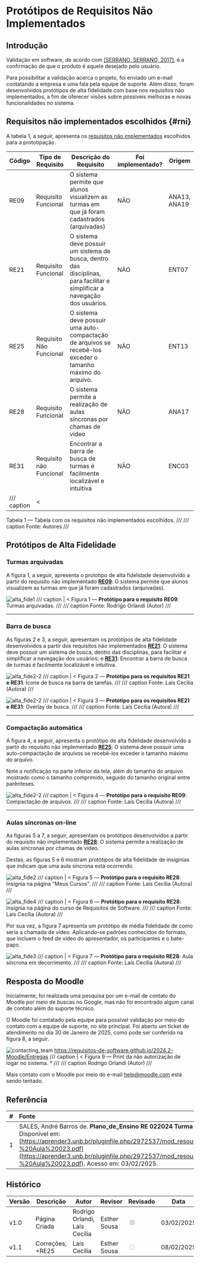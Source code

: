 # Protótipos de Requisitos Não Implementados

## Introdução

Validação em software, de acordo com [[SERRANO, SERRANO, 2017]](https://aprender3.unb.br/pluginfile.php/2972537/mod_resource/content/2/Requisitos%20-%20Aula%20023.pdf), é a confirmação de que o produto é aquele desejado pelo usuário.  

Para possibilitar a validação acerca o projeto, foi enviado um e-mail contatando a empresa e uma fala pela equipe de suporte. Além disso, foram desenvolvidos protótipos de alta fidelidade com base nos requisitos não implementados, a fim de oferecer visões sobre possíveis melhoras e novas funcionalidades no sistema.

## Requisitos não implementados escolhidos {#rni}

A tabela 1, a seguir, apresenta os [requisitos não implementados](../../03%20-%20Modelagem/areq_nao_imp.md#requisitos) escolhidos para a prototipação.

| Código  | Tipo de Requisito          | Descrição do Requisito  |  Foi implementado?  | Origem |
|---------|----------------------------|-------------------------|---------------------|--------|
| RE09    |  Requisito Funcional       |  O sistema permite que alunos visualizem as turmas em que já foram cadastrados (arquivadas) | NÃO | ANA13, ANA19 |
| RE21    |  Requisito Funcional       |  O sistema deve possuir um sistema de busca, dentro das disciplinas, para facilitar e simplificar a navegação dos usuários.| NÃO | ENT07 |
| RE25    |  Requisito Não Funcional   |  O sistema deve possuir uma auto-compactação de arquivos se recebê-los exceder o tamanho máximo do arquivo.| NÃO | ENT13 |
| RE28    |  Requisito Funcional       |  O sistema permite a realização de aulas síncronas por chamas de vídeo | NÃO | ANA17 |
| RE31    |  Requisito não Funcional   | Encontrar a barra de busca de turmas é facilmente localizável e intuitiva | NÃO | ENC03 |
/// caption | <
Tabela 1 — Tabela com os requisitos não implementados escolhidos.
///
/// caption
Fonte: Autores
///

## Protótipos de Alta Fidelidade

### Turmas arquivadas

A figura 1, a seguir, apresenta o prototipo de alta fidelidade desenvolvido a partir do requisito não implementado [**RE09**](#rni): O sistema permite que alunos visualizem as turmas em que já foram cadastrados (arquivadas).

![alta_fide1](../../../img/alta_fide1.png) 
/// caption | <
Figura 1 — **Protótipo para o requisito RE09**: Turmas arquivadas.
///
/// caption
Fonte: Rodrigo Orlandi (Autor)
///

---

### Barra de busca

As figuras 2 e 3, a seguir, apresentam os protótipos de alta fidelidade desenvolvidos a partir dos requisitos não implementados [**RE21**](#rni): O sistema deve possuir um sistema de busca, dentro das disciplinas, para facilitar e simplificar a navegação dos usuários; e [**RE31**](#rni): Encontrar a barra de busca de turmas é facilmente localizável e intuitiva.

![alta_fide2-2](../../../img/prot21.jpeg) 
/// caption | <
Figura 2 — **Protótipo para os requisitos RE21 e  RE31**: Ícone de busca na barra de tarefas.
///
/// caption
Fonte: Laís Cecília (Autora)
///


![alta_fide2-2](../../../img/alta_fide_2_2.jpeg) 
/// caption | <
Figura 3 — **Protótipo para os requisitos RE21 e  RE31**: Overlay de busca.
///
/// caption
Fonte: Laís Cecília (Autora)
///

---

### Compactação automática

A figura 4, a seguir, apresenta o protótipo de alta fidelidade desenvolvido a partir do requisito não implementado [**RE25**](#rni): O sistema deve possuir uma auto-compactação de arquivos se recebê-los exceder o tamanho máximo do arquivo.

Note a notificação na parte inferior da tela, além do tamanho do arquivo mostrado como o tamanho comprimido, seguido do tamanho original entre parênteses.

![alta_fide2-2](../../../img/prot25.jpeg) 
/// caption | <
Figura 4 — **Protótipo para o requisito RE09**: Compactação de arquivos.
///
/// caption
Fonte: Laís Cecília (Autora)
///

---

### Aulas síncronas on-line

As figuras 5 a 7, a seguir, apresentam os protótipos desenvolvidos a partir do requisito não implementado [**RE28**](#rni): O sistema permite a realização de aulas síncronas por chamas de vídeo. 

Destas, as figuras 5 e 6 mostram protótipos de alta fidelidade de insíginias que indicam que uma aula síncrona está ocorrendo.

![alta_fide2](../../../img/alta_fide2.jpeg) 
/// caption | <
Figura 5 — **Protótipo para o requisito RE28**: Insígnia na página "Meus Cursos".
///
/// caption
Fonte: Laís Cecília (Autora)
///

![alta_fide4](../../../img/alta_fide4.jpeg) 
/// caption | <
Figura 6 — **Protótipo para o requisito RE28**: Insígnia na página do curso de Requisitos de Software.
///
/// caption
Fonte: Laís Cecília (Autora)
///

Por sua vez, a figura 7 apresenta um protótipo de média fidelidade de como seria a chamada de vídeo. Aplicando-se padrões conhecidos do formato, que incluem o feed de vídeo do apresentador, os participantes e o bate-papo.

![alta_fide3](../../../img/alta_fide3.jpeg) 
/// caption | <
Figura 7 — **Protótipo para o requisito RE28**: Aula síncrona em decorrimento.
///
/// caption
Fonte: Laís Cecília (Autora)
///

## Resposta do Moodle

Inicialmente, foi realizada uma pesquisa por um e-mail de contato do Moodle por meio de buscas no Google, mas não foi encontrado algum canal de contato além do suporte técnico.

O Moodle foi contatado pela equipe para possível validação por meio do contato com a equipe de suporte, no site principal. Foi aberto um ticket de atendimento no dia 30 de Janeiro de 2025, como pode ser conferido na figura 8, a seguir.

![contacting_team](../../../img/contacting_team.png)  https://requisitos-de-software.github.io/2024.2-Moodle/Entregas
/// caption | <
Figura 9 — Print da não autorização de logar no sistema. * 
///
/// caption
Rodrigo Orlandi (Autor)
///

Mais contato com o Moodle por meio do e-mail help@moodle.com está sendo tentado.

## Referência

| # | Fonte|
|---|:------|
| 1 | SALES, André Barros de. **Plano_de_Ensino RE 022024 Turma 02 v1**. UnB Gama (FCTE). Disponível em: [https://aprender3.unb.br/pluginfile.php/2972537/mod_resource/content/2/Requisitos%20-%20Aula%20023.pdf](https://aprender3.unb.br/pluginfile.php/2972537/mod_resource/content/2/Requisitos%20-%20Aula%20023.pdf). Acesso em: 03/02/2025. |


## Histórico

| Versão | Descrição                  | Autor                           | Revisor                  |                 Revisado          | Data       |
|--------|----------------------------|---------------------------------|--------------------------|-----------------------------------|------------|
| v1.0   | Página Criada              | Rodrigo Orlandi, Laís Cecília   | Esther Sousa    | <input type="checkbox" onclick="return false;" disabled checked/> | 03/02/2025 |
| v1.1   | Correções, +RE25              | Laís Cecília   | Esther Sousa    | <input type="checkbox" onclick="return false;" disabled/> | 08/02/2025 |